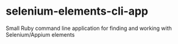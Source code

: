 selenium-elements-cli-app
=========================

Small Ruby command line application for finding and working with Selenium/Appium elements
